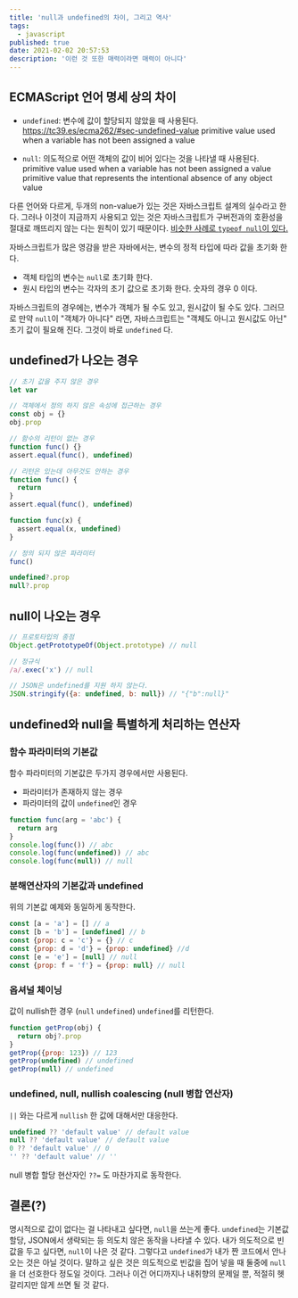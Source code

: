 ```yaml
---
title: 'null과 undefined의 차이, 그리고 역사'
tags:
  - javascript
published: true
date: 2021-02-02 20:57:53
description: '이런 것 또한 매력이라면 매력이 아니다'
---
```


## ECMAScript 언어 명세 상의 차이

- `undefined`: 변수에 값이 할당되지 않았을 때 사용된다. https://tc39.es/ecma262/#sec-undefined-value primitive value used when a variable has not been assigned a value

- `null`: 의도적으로 어떤 객체의 값이 비어 있다는 것을 나타낼 때 사용된다. primitive value used when a variable has not been assigned a value primitive value that represents the intentional absence of any object value

다른 언어와 다르게, 두개의 non-value가 있는 것은 자바스크립트 설계의 실수라고 한다. 그러나 이것이 지금까지 사용되고 있는 것은 자바스크립트가 구버전과의 호환성을 절대로 깨뜨리지 않는 다는 원칙이 있기 때문이다. [비슷한 사례로 `typeof null`이 있다.](https://2ality.com/2013/10/typeof-null.html)

자바스크립트가 많은 영감을 받은 자바에서는, 변수의 정적 타입에 따라 값을 초기화 한다.

- 객체 타입의 변수는 `null`로 초기화 한다.
- 원시 타입의 변수는 각자의 초기 값으로 초기화 한다. 숫자의 경우 0 이다.

자바스크립트의 경우에는, 변수가 객체가 될 수도 있고, 원시값이 될 수도 있다. 그러므로 만약 `null`이 "객체가 아니다" 라면, 자바스크립트는 "객체도 아니고 원시값도 아닌" 초기 값이 필요해 진다. 그것이 바로 `undefined` 다.

## undefined가 나오는 경우

```javascript
// 초기 값을 주지 않은 경우
let var

// 객체에서 정의 하지 않은 속성에 접근하는 경우
const obj = {}
obj.prop

// 함수의 리턴이 없는 경우
function func() {}
assert.equal(func(), undefined)

// 리턴은 있는데 아무것도 안하는 경우
function func() {
  return
}
assert.equal(func(), undefined)

function func(x) {
  assert.equal(x, undefined)
}

// 정의 되지 않은 파라미터
func()

undefined?.prop
null?.prop
```

## null이 나오는 경우

```javascript
// 프로토타입의 종점
Object.getPrototypeOf(Object.prototype) // null

// 정규식
/a/.exec('x') // null

// JSON은 undefined를 지원 하지 않는다.
JSON.stringify({a: undefined, b: null}) // "{"b":null}"
```

## undefined와 null을 특별하게 처리하는 연산자

### 함수 파라미터의 기본값

함수 파라미터의 기본값은 두가지 경우에서만 사용된다.

- 파라미터가 존재하지 않는 경우
- 파라미터의 값이 `undefined`인 경우

```javascript
function func(arg = 'abc') {
  return arg
}
console.log(func()) // abc
console.log(func(undefined)) // abc
console.log(func(null)) // null
```

### 분해연산자의 기본값과 undefined

위의 기본값 예제와 동일하게 동작한다.

```javascript
const [a = 'a'] = [] // a
const [b = 'b'] = [undefined] // b
const {prop: c = 'c'} = {} // c
const {prop: d = 'd'} = {prop: undefined} //d
const [e = 'e'] = [null] // null
const {prop: f = 'f'} = {prop: null} // null
```

### 옵셔널 체이닝

값이 nullish한 경우 (`null` `undefined`) `undefined`를 리턴한다.

```javascript
function getProp(obj) {
  return obj?.prop
}
getProp({prop: 123}) // 123
getProp(undefined) // undefined
getProp(null) // undefined
```

### undefined, null, nullish coalescing (null 병합 연산자)

`||` 와는 다르게 `nullish` 한 값에 대해서만 대응한다.

```javascript
undefined ?? 'default value' // default value
null ?? 'default value' // default value
0 ?? 'default value' // 0
'' ?? 'default value' // ''
```

null 병합 할당 현산자인 `??=` 도 마찬가지로 동작한다.

## 결론(?)

명시적으로 값이 없다는 걸 나타내고 싶다면, `null`을 쓰는게 좋다. `undefined`는 기본값 할당, JSON에서 생략되는 등 의도치 않은 동작을 나타낼 수 있다. 내가 의도적으로 빈값을 두고 싶다면, `null`이 나은 것 같다. 그렇다고 `undefined`가 내가 짠 코드에서 안나오는 것은 아닐 것이다. 말하고 싶은 것은 의도적으로 빈값을 집어 넣을 때 둘중에 `null`을 더 선호한다 정도일 것이다. 그러나 이건 어디까지나 내취향의 문제일 뿐, 적절히 헷갈리지만 않게 쓰면 될 것 같다.
